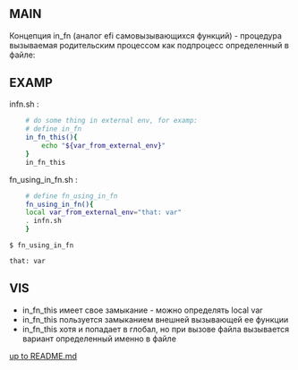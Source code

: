 # <infn> <fiches> <solvendum> 

## MAIN
Концепция in_fn (аналог efi самовызывающихся функций) - процедура вызываемая родительским процессом как подпроцесс определенный в файле:

## EXAMP
infn.sh :
```bash
    # do some thing in external env, for examp:
    # define in_fn
    in_fn_this(){
        echo "${var_from_external_env}"
    }
    in_fn_this

```
fn_using_in_fn.sh :
```bash
    # define fn_using_in_fn
    fn_using_in_fn(){
    local var_from_external_env="that: var"
    . infn.sh
    }
```
    $ fn_using_in_fn

    that: var

## VIS
- in_fn_this имеет свое замыкание - можно определять local var
- in_fn_this пользуется замыканием внешней вызывающей ее функции
- in_fn_this хотя и попадает в глобал, но при вызове файла вызывается вариант определенный именно в файле
    

    

[up to README.md](../../../README.md)